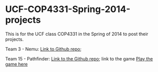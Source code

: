 UCF-COP4331-Spring-2014-projects
================================

This is for the UCF class COP4331 in the Spring of 2014 to post their projects.

Team 3 - Nemu: [Link to Github repo](https://github.com/HarbingTarbl/Nemu);

Team 15 - Pathfinder: [Link to the Github repo](https://github.com/SCastaneda/pathfinder); link to the game [Play the game here](http://sam-the-man.com:3000)
